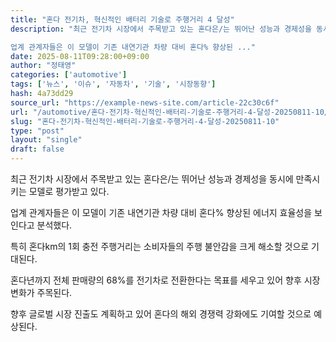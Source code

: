 ```yaml
---
title: "혼다 전기차, 혁신적인 배터리 기술로 주행거리 4 달성"
description: "최근 전기차 시장에서 주목받고 있는 혼다은/는 뛰어난 성능과 경제성을 동시에 만족시키는 모델로 평가받고 있다.

업계 관계자들은 이 모델이 기존 내연기관 차량 대비 혼다% 향상된 ..."
date: 2025-08-11T09:28:00+09:00
author: "정태영"
categories: ['automotive']
tags: ['뉴스', '이슈', '자동차', '기술', '시장동향']
hash: 4a73dd29
source_url: "https://example-news-site.com/article-22c30c6f"
url: "/automotive/혼다-전기차-혁신적인-배터리-기술로-주행거리-4-달성-20250811-10/"
slug: "혼다-전기차-혁신적인-배터리-기술로-주행거리-4-달성-20250811-10"
type: "post"
layout: "single"
draft: false
---
```


최근 전기차 시장에서 주목받고 있는 혼다은/는 뛰어난 성능과 경제성을 동시에 만족시키는 모델로 평가받고 있다.

업계 관계자들은 이 모델이 기존 내연기관 차량 대비 혼다% 향상된 에너지 효율성을 보인다고 분석했다.

특히 혼다km의 1회 충전 주행거리는 소비자들의 주행 불안감을 크게 해소할 것으로 기대된다.

혼다년까지 전체 판매량의 68%를 전기차로 전환한다는 목표를 세우고 있어 향후 시장 변화가 주목된다.

향후 글로벌 시장 진출도 계획하고 있어 혼다의 해외 경쟁력 강화에도 기여할 것으로 예상된다.
